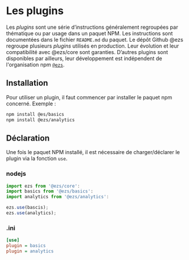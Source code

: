 # Les plugins

Les _plugins_ sont une série d’instructions généralement regroupées par
thématique ou par usage dans un paquet NPM. Les instructions sont documentées
dans le fichier `README.md` du paquet. Le dépôt Github @ezs regroupe plusieurs
_plugins_ utilisés en production. Leur évolution et leur compatibilité avec
@ezs/core sont garanties. D’autres plugins sont disponibles par ailleurs, leur
développement est indépendent de l'organisation npm
[`@ezs`](https://www.npmjs.com/org/ezs).

## Installation

Pour utiliser un plugin, il faut commencer par installer le paquet npm concerné.
Exemple :

```bash
npm install @es/basics
npm install @ezs/analytics
```

## Déclaration

Une fois le paquet NPM installé, il est nécessaire de charger/déclarer le plugin
via la fonction `use`.

### nodejs

```js
import ezs from '@ezs/core':
import basics from '@ezs/basics':
import analytics from '@ezs/analytics':

ezs.use(bascis);
ezs.use(analytics);
```

### .ini

```ini
[use]
plugin = basics
plugin = analytics
```
